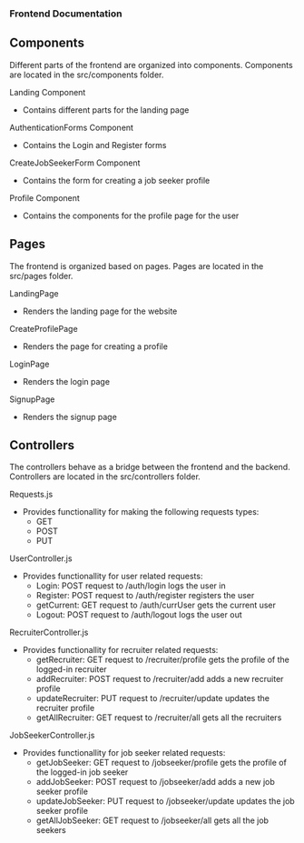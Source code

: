 ### Frontend Documentation

## Components
Different parts of the frontend are organized into components. Components are located in the src/components folder.

Landing Component
- Contains different parts for the landing page

AuthenticationForms Component
- Contains the Login and Register forms

CreateJobSeekerForm Component
- Contains the form for creating a job seeker profile

Profile Component
- Contains the components for the profile page for the user


## Pages
The frontend is organized based on pages. Pages are located in the src/pages folder.

LandingPage
- Renders the landing page for the website

CreateProfilePage
- Renders the page for creating a profile

LoginPage
- Renders the login page

SignupPage
- Renders the signup page

## Controllers
The controllers behave as a bridge between the frontend and the backend. Controllers are located in the src/controllers folder.

Requests.js
- Provides functionallity for making the following requests types:
    - GET
    - POST
    - PUT

UserController.js
- Provides functionallity for user related requests:
    - Login: POST request to /auth/login logs the user in
    - Register: POST request to /auth/register registers the user
    - getCurrent: GET request to /auth/currUser gets the current user
    - Logout: POST request to /auth/logout logs the user out

RecruiterController.js
- Provides functionallity for recruiter related requests:
    - getRecruiter: GET request to /recruiter/profile gets the profile of the logged-in recruiter
    - addRecruiter: POST request to /recruiter/add adds a new recruiter profile
    - updateRecruiter: PUT request to /recruiter/update updates the recruiter profile
    - getAllRecruiter: GET request to /recruiter/all gets all the recruiters

JobSeekerController.js
- Provides functionallity for job seeker related requests:
    - getJobSeeker: GET request to /jobseeker/profile gets the profile of the logged-in job seeker
    - addJobSeeker: POST request to /jobseeker/add adds a new job seeker profile
    - updateJobSeeker: PUT request to /jobseeker/update updates the job seeker profile
    - getAllJobSeeker: GET request to /jobseeker/all gets all the job seekers

